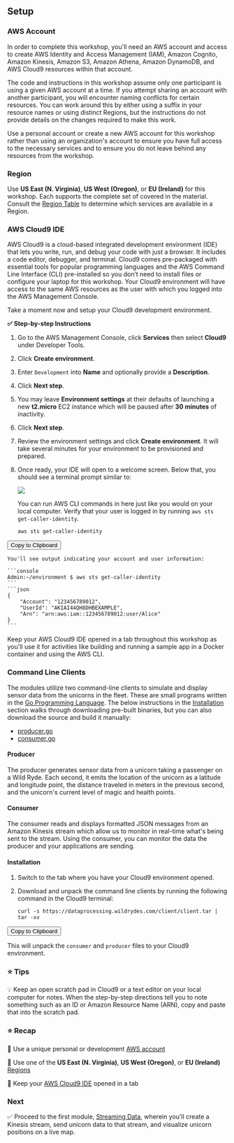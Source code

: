 ## Setup

### AWS Account

In order to complete this workshop, you'll need an AWS account and access to
create AWS Identity and Access Management (IAM), Amazon Cognito, Amazon Kinesis,
Amazon S3, Amazon Athena, Amazon DynamoDB, and AWS Cloud9 resources within that
account.

The code and instructions in this workshop assume only one participant is using
a given AWS account at a time. If you attempt sharing an account with another
participant, you will encounter naming conflicts for certain resources. You can
work around this by either using a suffix in your resource names or using
distinct Regions, but the instructions do not provide details on the changes
required to make this work.

Use a personal account or create a new AWS account for this workshop rather than
using an organization's account to ensure you have full access to the necessary
services and to ensure you do not leave behind any resources from the workshop.

### Region

Use **US East (N. Virginia)**, **US West (Oregon)**, or **EU (Ireland)** for this
workshop. Each supports the complete set of covered in the material. Consult the
[Region Table][region-table] to determine which services are available in a
Region.

### AWS Cloud9 IDE

AWS Cloud9 is a cloud-based integrated development environment (IDE) that lets
you write, run, and debug your code with just a browser. It includes a code
editor, debugger, and terminal. Cloud9 comes pre-packaged with essential tools
for popular programming languages and the AWS Command Line Interface (CLI)
pre-installed so you don’t need to install files or configure your laptop for
this workshop. Your Cloud9 environment will have access to the same AWS
resources as the user with which you logged into the AWS Management Console.

Take a moment now and setup your Cloud9 development environment.

**:white_check_mark: Step-by-step Instructions**

1. Go to the AWS Management Console, click **Services** then select **Cloud9**
   under Developer Tools.

1. Click **Create environment**.

1. Enter `Development` into **Name** and optionally provide a **Description**.

1. Click **Next step**.

1. You may leave **Environment settings** at their defaults of launching a new
   **t2.micro** EC2 instance which will be paused after **30 minutes** of
   inactivity.

1. Click **Next step**.

1. Review the environment settings and click **Create environment**. It will
   take several minutes for your environment to be provisioned and prepared.

1. Once ready, your IDE will open to a welcome screen. Below that, you should
   see a terminal prompt similar to:

    ![](images/setup-cloud9-terminal.png)

    You can run AWS CLI commands in here just like you would on your local computer.
    Verify that your user is logged in by running `aws sts get-caller-identity`.

    ```console
    aws sts get-caller-identity
    ```
<button class="btn btn-outline-primary copy">Copy to Clipboard</button>

    You'll see output indicating your account and user information:

    ```console
    Admin:~/environment $ aws sts get-caller-identity
    ```
    ```json
    {
        "Account": "123456789012",
        "UserId": "AKIAI44QH8DHBEXAMPLE",
        "Arn": "arn:aws:iam::123456789012:user/Alice"
    }
    ```

Keep your AWS Cloud9 IDE opened in a tab throughout this workshop as you'll use
it for activities like building and running a sample app in a Docker container
and using the AWS CLI.

### Command Line Clients

The modules utilize two command-line clients to simulate and display sensor data
from the unicorns in the fleet. These are small programs written in the [Go
Programming Language][golang]. The below instructions in the
[Installation](#installation) section walks through downloading pre-built binaries,
but you can also download the source and build it manually:

- [producer.go][producer]
- [consumer.go][consumer]

#### Producer

The producer generates sensor data from a unicorn taking a passenger on a Wild
Ryde. Each second, it emits the location of the unicorn as a latitude and
longitude point, the distance traveled in meters in the previous second, and the
unicorn's current level of magic and health points.

#### Consumer

The consumer reads and displays formatted JSON messages from an Amazon Kinesis
stream which allow us to monitor in real-time what's being sent to the stream.
Using the consumer, you can monitor the data the producer and your applications
are sending.

#### Installation

1. Switch to the tab where you have your Cloud9 environment opened.

1. Download and unpack the command line clients by running the following command
   in the Cloud9 terminal:

    ```console
    curl -s https://dataprocessing.wildrydes.com/client/client.tar | tar -xv
    ```
<button class="btn btn-outline-primary copy">Copy to Clipboard</button>

This will unpack the `consumer` and `producer` files to your Cloud9 environment.

### :star: Tips

:bulb: Keep an open scratch pad in Cloud9 or a text editor on your local computer
for notes.  When the step-by-step directions tell you to note something such as
an ID or Amazon Resource Name (ARN), copy and paste that into the scratch pad.

### :star: Recap

:key: Use a unique personal or development [AWS account](#aws-account)

:key: Use one of the **US East (N. Virginia)**, **US West (Oregon)**, or **EU
(Ireland)** [Regions](#region)

:key: Keep your [AWS Cloud9 IDE](#aws-cloud9-ide) opened in a tab

### Next

:white_check_mark: Proceed to the first module, [Streaming
Data][streaming-data], wherein you'll create a Kinesis stream, send unicorn data
to that stream, and visualize unicorn positions on a live map.

[region-table]: https://aws.amazon.com/about-aws/global-infrastructure/regional-product-services/
[streaming-data]: streaming-data.html
[golang]: https://golang.org
[producer]: https://dataprocessing.wildrydes.com/client/producer.go
[consumer]: https://dataprocessing.wildrydes.com/client/consumer.go
